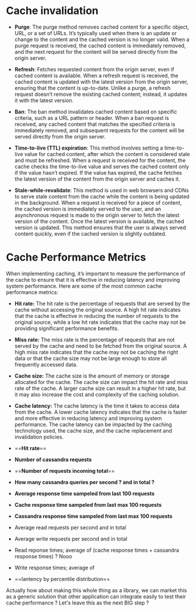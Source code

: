 # Cache invalidation
- **Purge**: The purge method removes cached content for a specific object, URL, or a set of URLs. It’s typically used when there is an update or change to the content and the cached version is no longer valid. When a purge request is received, the cached content is immediately removed, and the next request for the content will be served directly from the origin server.

-  **Refresh**: Fetches requested content from the origin server, even if cached content is available. When a refresh request is received, the cached content is updated with the latest version from the origin server, ensuring that the content is up-to-date. Unlike a purge, a refresh request doesn’t remove the existing cached content; instead, it updates it with the latest version.

-  **Ban**: The ban method invalidates cached content based on specific criteria, such as a URL pattern or header. When a ban request is received, any cached content that matches the specified criteria is immediately removed, and subsequent requests for the content will be served directly from the origin server.

-  **Time-to-live (TTL) expiration**: This method involves setting a time-to-live value for cached content, after which the content is considered stale and must be refreshed. When a request is received for the content, the cache checks the time-to-live value and serves the cached content only if the value hasn’t expired. If the value has expired, the cache fetches the latest version of the content from the origin server and caches it.

-  **Stale-while-revalidate**: This method is used in web browsers and CDNs to serve stale content from the cache while the content is being updated in the background. When a request is received for a piece of content, the cached version is immediately served to the user, and an asynchronous request is made to the origin server to fetch the latest version of the content. Once the latest version is available, the cached version is updated. This method ensures that the user is always served content quickly, even if the cached version is slightly outdated.

# Cache Performance Metrics
When implementing caching, it’s important to measure the performance of the cache to ensure that it is effective in reducing latency and improving system performance. Here are some of the most common cache performance metrics:

- **Hit rate:** The hit rate is the percentage of requests that are served by the cache without accessing the original source. A high hit rate indicates that the cache is effective in reducing the number of requests to the original source, while a low hit rate indicates that the cache may not be providing significant performance benefits.

- **Miss rate:** The miss rate is the percentage of requests that are not served by the cache and need to be fetched from the original source. A high miss rate indicates that the cache may not be caching the right data or that the cache size may not be large enough to store all frequently accessed data.

- **Cache size:** The cache size is the amount of memory or storage allocated for the cache. The cache size can impact the hit rate and miss rate of the cache. A larger cache size can result in a higher hit rate, but it may also increase the cost and complexity of the caching solution.

- **Cache latency:** The cache latency is the time it takes to access data from the cache. A lower cache latency indicates that the cache is faster and more effective in reducing latency and improving system performance. The cache latency can be impacted by the caching technology used, the cache size, and the cache replacement and invalidation policies.

- ==**Hit rate**==
- **Number of cassandra requests**
- ==**Number of requests incoming total**==
- **How many cassandra queries per second ? and in total ?**
- **Average response time sampeled from last 100 requests**
- **Cache response time sampeled from last max 100 requests**
- **Cassandra response time sampeled from last max 100 requests**
- Average read requests per second and in total
- Average write requests per second and in total
- Read reponse times; average of (cache response times + cassandra response times) ? Nooo
- Write response times; average of 
- ==lantency by percentile distribution==


Actually how about making this whole thing as a library, we can market this as a generic solution that other application can integrate easily to test their cache performance ? Let's leave this as the next BIG step ?